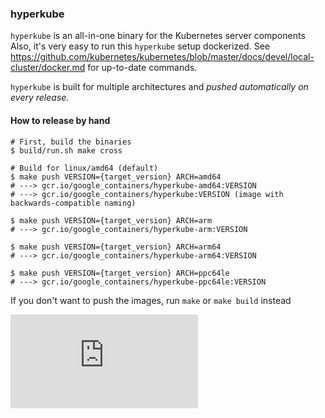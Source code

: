 ### hyperkube

`hyperkube` is an all-in-one binary for the Kubernetes server components
Also, it's very easy to run this `hyperkube` setup dockerized.
See https://github.com/kubernetes/kubernetes/blob/master/docs/devel/local-cluster/docker.md for up-to-date commands.

`hyperkube` is built for multiple architectures and _pushed automatically on every release._

#### How to release by hand

```console
# First, build the binaries
$ build/run.sh make cross

# Build for linux/amd64 (default)
$ make push VERSION={target_version} ARCH=amd64
# ---> gcr.io/google_containers/hyperkube-amd64:VERSION
# ---> gcr.io/google_containers/hyperkube:VERSION (image with backwards-compatible naming)

$ make push VERSION={target_version} ARCH=arm
# ---> gcr.io/google_containers/hyperkube-arm:VERSION

$ make push VERSION={target_version} ARCH=arm64
# ---> gcr.io/google_containers/hyperkube-arm64:VERSION

$ make push VERSION={target_version} ARCH=ppc64le
# ---> gcr.io/google_containers/hyperkube-ppc64le:VERSION
```

If you don't want to push the images, run `make` or `make build` instead


[![Analytics](https://kubernetes-site.appspot.com/UA-36037335-10/GitHub/cluster/images/hyperkube/README.md?pixel)]()
